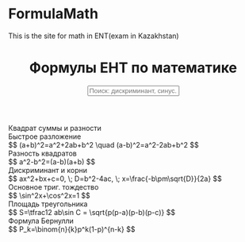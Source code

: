 # FormulaMath
This is the site for math in ENT(exam in Kazakhstan)
<!DOCTYPE html><html lang="ru">
<head>
  <meta charset="UTF-8">
  <meta name="viewport" content="width=device-width, initial-scale=1.0">
  <title>Формулы ЕНТ по математике</title>
  <link rel="stylesheet" href="style.css">
  <script defer src="https://cdn.jsdelivr.net/npm/katex@0.16.9/dist/katex.min.js"></script>
  <script defer src="https://cdn.jsdelivr.net/npm/katex@0.16.9/dist/contrib/auto-render.min.js"
    onload="renderMathInElement(document.body, {delimiters:[{left:'$$',right:'$$',display:true},{left:'$',right:'$',display:false}]});"></script>
</head>
<body>
  <header>
    <h1>Формулы ЕНТ по математике</h1>
    <input type="text" id="search" placeholder="Поиск: дискриминант, синус...">
  </header>
  <main id="list">
    <div class="formula-card">
      <div class="formula-title">Квадрат суммы и разности</div>
      <div class="note">Быстрое разложение</div>
      <div>$$ (a+b)^2=a^2+2ab+b^2 \quad (a-b)^2=a^2-2ab+b^2 $$</div>
    </div>
    <div class="formula-card">
      <div class="formula-title">Разность квадратов</div>
      <div>$$ a^2-b^2=(a-b)(a+b) $$</div>
    </div>
    <div class="formula-card">
      <div class="formula-title">Дискриминант и корни</div>
      <div>$$ ax^2+bx+c=0, \; D=b^2-4ac, \; x=\frac{-b\pm\sqrt{D}}{2a} $$</div>
    </div>
    <div class="formula-card">
      <div class="formula-title">Основное триг. тождество</div>
      <div>$$ \sin^2x+\cos^2x=1 $$</div>
    </div>
    <div class="formula-card">
      <div class="formula-title">Площадь треугольника</div>
      <div>$$ S=\tfrac12 ab\sin C = \sqrt{p(p-a)(p-b)(p-c)} $$</div>
    </div>
    <div class="formula-card">
      <div class="formula-title">Формула Бернулли</div>
      <div>$$ P_k=\binom{n}{k}p^k(1-p)^{n-k} $$</div>
    </div>
  </main>  <script>
    const input = document.getElementById('search');
    const cards = [...document.querySelectorAll('.formula-card')];
    input.addEventListener('input', () => {
      const q = input.value.toLowerCase();
      cards.forEach(card => {
        card.style.display = card.innerText.toLowerCase().includes(q) ? '' : 'none';
      });
    });
  </script></body>
</html>
